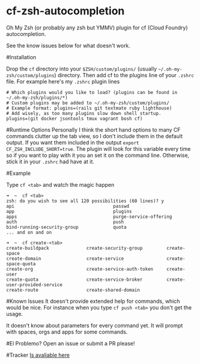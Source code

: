 cf-zsh-autocompletion
=======================

Oh My Zsh (or probably any zsh but YMMV) plugin for cf (Cloud Foundry) autocompletion. 

See the know issues below for what doesn't work.

#Installation 

Drop the ```cf``` directory into your ```$ZSH/custom/plugins/``` (usually ```~/.oh-my-zsh/custom/plugins```) directory. Then add cf to the plugins line of your ```.zshrc``` file. For example here's my ```.zshrc``` plugin lines

    # Which plugins would you like to load? (plugins can be found in ~/.oh-my-zsh/plugins/*)
    # Custom plugins may be added to ~/.oh-my-zsh/custom/plugins/
    # Example format: plugins=(rails git textmate ruby lighthouse)
    # Add wisely, as too many plugins slow down shell startup.
    plugins=(git docker jsontools tmux vagrant bosh cf)
  
#Runtime Options
Personally I think the short hand options to many CF commands clutter up the tab view, so I don't include them in the default output. If you want them included in the output ```export CF_ZSH_INCLUDE_SHORT=true```. The plugin will look for this variable every time so if you want to play with it you an set it on the command line. Otherwise, stick it in your ```.zshrc``` had have at it.
    

#Example

Type ```cf <tab>``` and watch the magic happen

    ➜  ~  cf <tab>                                                                      
    zsh: do you wish to see all 120 possibilities (60 lines)? y                                                
    api                                     passwd
    app                                     plugins
    apps                                    purge-service-offering
    auth                                    push
    bind-running-security-group             quota
    ... and on and on
    
    ➜  ~  cf create-<tab>                                                                                                  
    create-buildpack              create-security-group         create-space
    create-domain                 create-service                create-space-quota
    create-org                    create-service-auth-token     create-user
    create-quota                  create-service-broker         create-user-provided-service
    create-route                  create-shared-domain

	
#Known Issues
It doesn't provide extended help for commands, which would be nice. For instance when you type ```cf push <tab>``` you don't get the usage. 

It doesn't know about parameters for every command yet. It will prompt with spaces, orgs and apps for some commands. 

#El Problemo? 
Open an issue or submit a PR please!


#Tracker
[Is avaliable here](https://www.pivotaltracker.com/n/projects/1239006)
